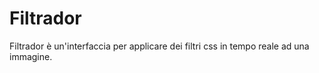 # Filtrador
Filtrador è un'interfaccia per applicare dei filtri css in tempo reale ad una immagine.

